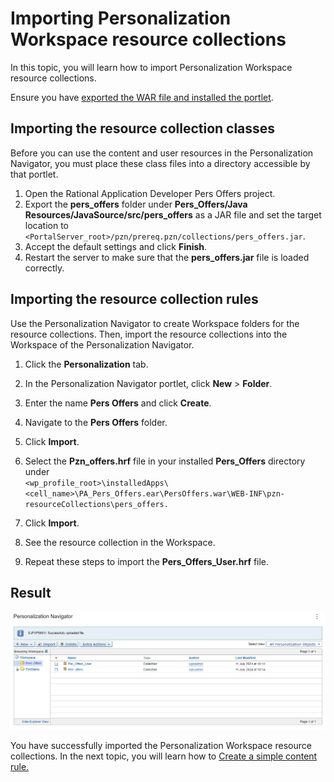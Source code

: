 # Importing Personalization Workspace resource collections

In this topic, you will learn how to import Personalization Workspace resource collections.  

Ensure you have [exported the WAR file and installed the portlet](pzn_demo_export_war_install_portlet.md).  

## Importing the resource collection classes  

Before you can use the content and user resources in the Personalization Navigator, you must place these class files into a directory accessible by that portlet.

1. Open the Rational Application Developer Pers Offers project.
2. Export the **pers_offers** folder under **Pers_Offers/Java Resources/JavaSource/src/pers_offers** as a JAR file and set the target location to `<PortalServer_root>/pzn/prereq.pzn/collections/pers_offers.jar`.  
3. Accept the default settings and click **Finish**.  
4. Restart the server to make sure that the **pers_offers.jar** file is loaded correctly.  

## Importing the resource collection rules

Use the Personalization Navigator to create Workspace folders for the resource collections. Then, import the resource collections into the Workspace of the Personalization Navigator.

1. Click the **Personalization** tab.

2. In the Personalization Navigator portlet, click **New** > **Folder**.

3. Enter the name **Pers Offers** and click **Create**.

4. Navigate to the **Pers Offers** folder.

5. Click **Import**.

6. Select the **Pzn_offers.hrf** file in your installed **Pers_Offers** directory under  
    `<wp_profile_root>\installedApps\<cell_name>\PA_Pers_Offers.ear\PersOffers.war\WEB-INF\pzn-resourceCollections\pers_offers.`

7. Click **Import**.

8. See the resource collection in the Workspace.

9. Repeat these steps to import the **Pers_Offers_User.hrf** file.  

## Result  

![Collections import](./images/collections_import.png)  

You have successfully imported the Personalization Workspace resource collections. In the next topic, you will learn how to [Create a simple content rule.](./pzn_demo_create_simple_content_rule.md)
